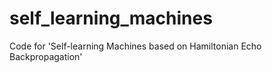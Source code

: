 # self_learning_machines
Code for 'Self-learning Machines based on Hamiltonian Echo Backpropagation'
